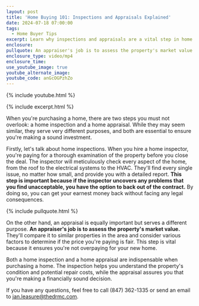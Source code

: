 ```yaml
---
layout: post
title: 'Home Buying 101: Inspections and Appraisals Explained'
date: 2024-07-18 07:00:00
tags:
  - Home Buyer Tips
excerpt: Learn why inspections and appraisals are a vital step in home buying.
enclosure:
pullquote: An appraiser's job is to assess the property's market value.
enclosure_type: video/mp4
enclosure_time:
use_youtube_image: true
youtube_alternate_image:
youtube_code: anGcOGPzhZo
---
```

{% include youtube.html %}

{% include excerpt.html %}

When you're purchasing a home, there are two steps you must not overlook: a home inspection and a home appraisal. While they may seem similar, they serve very different purposes, and both are essential to ensure you're making a sound investment.

Firstly, let's talk about home inspections. When you hire a home inspector, you're paying for a thorough examination of the property before you close the deal. The inspector will meticulously check every aspect of the home, from the roof to the electrical systems to the HVAC. They'll find every single issue, no matter how small, and provide you with a detailed report. **This step is important because if the inspector uncovers any problems that you find unacceptable, you have the option to back out of the contract.** By doing so, you can get your earnest money back without facing any legal consequences.

{% include pullquote.html %}

On the other hand, an appraisal is equally important but serves a different purpose. **An appraiser's job is to assess the property's market value.** They'll compare it to similar properties in the area and consider various factors to determine if the price you're paying is fair. This step is vital because it ensures you're not overpaying for your new home.

Both a home inspection and a home appraisal are indispensable when purchasing a home. The inspection helps you understand the property's condition and potential repair costs, while the appraisal assures you that you're making a financially sound decision.

If you have any questions, feel free to call (847) 362-1335 or send an email to [jan.leasure@thedrmc.com](mailto:jan.leasure@thedrmc.com).